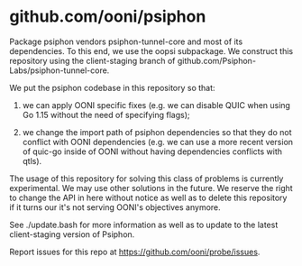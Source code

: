 # github.com/ooni/psiphon

Package psiphon vendors psiphon-tunnel-core and most of its
dependencies. To this end, we use the oopsi subpackage. We
construct this repository using the client-staging branch of
github.com/Psiphon-Labs/psiphon-tunnel-core.

We put the psiphon codebase in this repository so that:

1. we can apply OONI specific fixes (e.g. we can disable QUIC
when using Go 1.15 without the need of specifying flags);

2. we change the import path of psiphon dependencies so that
they do not conflict with OONI dependencies (e.g. we can
use a more recent version of quic-go inside of OONI without
having dependencies conflicts with qtls).

The usage of this repository for solving this class of problems
is currently experimental. We may use other solutions in the
future. We reserve the right to change the API in here without
notice as well as to delete this repository if it turns our it's
not serving OONI's objectives anymore.

See ./update.bash for more information as well as to update
to the latest client-staging version of Psiphon.

Report issues for this repo at https://github.com/ooni/probe/issues.
